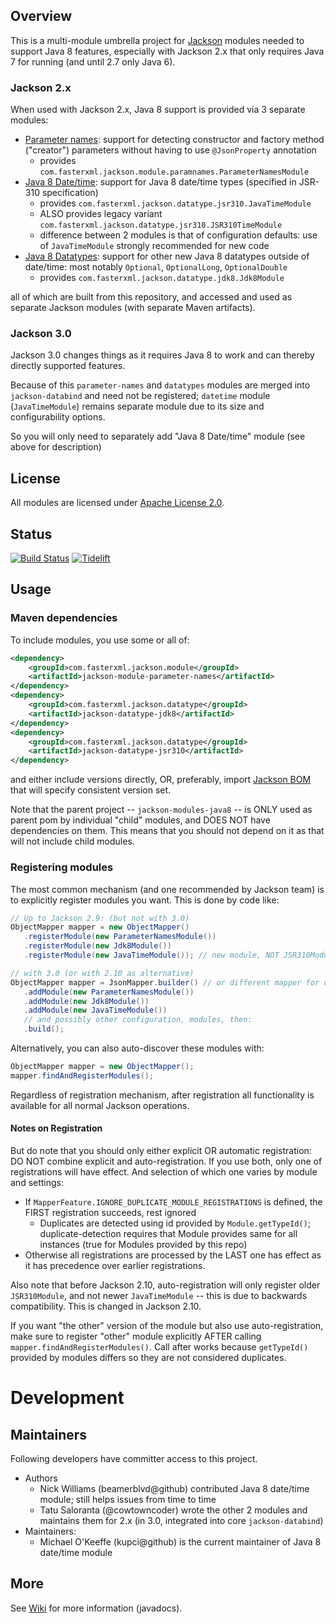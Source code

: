 ## Overview

This is a multi-module umbrella project for [Jackson](../../../jackson)
modules needed to support Java 8 features, especially with Jackson 2.x that only
requires Java 7 for running (and until 2.7 only Java 6).

### Jackson 2.x

When used with Jackson 2.x, Java 8 support is provided via 3 separate modules:

* [Parameter names](parameter-names/): support for detecting constructor and factory method ("creator") parameters without having to use `@JsonProperty` annotation
    * provides `com.fasterxml.jackson.module.paramnames.ParameterNamesModule`
* [Java 8 Date/time](datetime/): support for Java 8 date/time types (specified in JSR-310 specification)
    * provides `com.fasterxml.jackson.datatype.jsr310.JavaTimeModule`
    * ALSO provides legacy variant `com.fasterxml.jackson.datatype.jsr310.JSR310TimeModule`
    * difference between 2 modules is that of configuration defaults: use of `JavaTimeModule` strongly recommended for new code
* [Java 8 Datatypes](datatypes/): support for other new Java 8 datatypes outside of date/time: most notably `Optional`, `OptionalLong`, `OptionalDouble`
    * provides `com.fasterxml.jackson.datatype.jdk8.Jdk8Module`

all of which are built from this repository, and accessed and used as separate Jackson modules
(with separate Maven artifacts).

### Jackson 3.0

Jackson 3.0 changes things as it requires Java 8 to work and can thereby directly supported features.

Because of this `parameter-names` and `datatypes` modules are merged into `jackson-databind`
and need not be registered; `datetime` module (`JavaTimeModule`) remains separate module due to its size
and configurability options.

So you will only need to separately add "Java 8 Date/time" module (see above for description)

## License

All modules are licensed under [Apache License 2.0](http://www.apache.org/licenses/LICENSE-2.0.txt).

## Status

[![Build Status](https://travis-ci.org/FasterXML/jackson-modules-java8.svg)](https://travis-ci.org/FasterXML/jackson-modules-java8)
[![Tidelift](https://tidelift.com/badges/package/maven/com.fasterxml.jackson.datatype:jackson-datatype-jsr310)](https://tidelift.com/subscription/pkg/maven-com-fasterxml-jackson-datatype-jackson-datatype-jsr310?utm_source=maven-com-fasterxml-jackson-datatype-jackson-datatype-jsr310&utm_medium=referral&utm_campaign=readme)

## Usage

### Maven dependencies

To include modules, you use some or all of:

```xml
<dependency>
    <groupId>com.fasterxml.jackson.module</groupId>
    <artifactId>jackson-module-parameter-names</artifactId>
</dependency>
<dependency>
    <groupId>com.fasterxml.jackson.datatype</groupId>
    <artifactId>jackson-datatype-jdk8</artifactId>
</dependency>
<dependency>
    <groupId>com.fasterxml.jackson.datatype</groupId>
    <artifactId>jackson-datatype-jsr310</artifactId>
</dependency>
```

and either include versions directly, OR, preferably, import
[Jackson BOM](../../../jackson-bom) that will specify consistent version set.

Note that the parent project -- `jackson-modules-java8` -- is ONLY used as parent pom by
individual "child" modules, and DOES NOT have dependencies on them. This means that you should not depend on it
as that will not include child modules.

### Registering modules

The most common mechanism (and one recommended by Jackson team) is to explicitly register modules you want.
This is done by code like:

```java
// Up to Jackson 2.9: (but not with 3.0)
ObjectMapper mapper = new ObjectMapper()
   .registerModule(new ParameterNamesModule())
   .registerModule(new Jdk8Module())
   .registerModule(new JavaTimeModule()); // new module, NOT JSR310Module

// with 3.0 (or with 2.10 as alternative)
ObjectMapper mapper = JsonMapper.builder() // or different mapper for other format
   .addModule(new ParameterNamesModule())
   .addModule(new Jdk8Module())
   .addModule(new JavaTimeModule())
   // and possibly other configuration, modules, then:
   .build();
```

Alternatively, you can also auto-discover these modules with:

```java
ObjectMapper mapper = new ObjectMapper();
mapper.findAndRegisterModules();
```
Regardless of registration mechanism, after registration all functionality is available for all normal Jackson operations.

#### Notes on Registration

But do note that you should only either explicit OR automatic registration: DO NOT combine explicit
and auto-registration. If you use both, only one of registrations will have effect.
And selection of which one varies by module and settings:

* If `MapperFeature.IGNORE_DUPLICATE_MODULE_REGISTRATIONS` is defined, the FIRST registration succeeds, rest ignored
    * Duplicates are detected using id provided by `Module.getTypeId()`; duplicate-detection requires that Module provides same for all instances (true for Modules provided by this repo)
* Otherwise all registrations are processed by the LAST one has effect as it has precedence over earlier registrations.


Also note that before Jackson 2.10, auto-registration will only register older `JSR310Module`, and not newer
`JavaTimeModule` -- this is due to backwards compatibility. This is changed in Jackson 2.10.

If you want "the other" version of the module but also use auto-registration, make sure to
register "other" module explicitly AFTER calling `mapper.findAndRegisterModules()`.
Call after works because `getTypeId()` provided by modules differs so they are not considered duplicates.

# Development

## Maintainers

Following developers have committer access to this project.

* Authors
    * Nick Williams (beamerblvd@github) contributed Java 8 date/time module; still helps issues from time to time
    * Tatu Saloranta (@cowtowncoder) wrote the other 2 modules and maintains them for 2.x (in 3.0, integrated into core `jackson-databind`)
* Maintainers:
    * Michael O'Keeffe (kupci@github) is the current maintainer of Java 8 date/time module   

## More

See [Wiki](../../wiki) for more information (javadocs).
